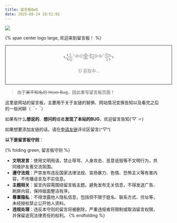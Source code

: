 ```yaml
---
title: 留言板QwQ
date: 2025-08-24 18:52:02
---
```


![](https://i.p-i.vip/68/20250602-683d7a33a5b09.webp)

{% span center logo large, 欢迎来到留言板！ %}

<div style="text-align: center; border: 2px solid #8c8c8c; padding: 20px; width: 100%;">
    <span style="font-size: 20px; line-height: 1.6;color: #8c8c8c; text-align: center;">꧁༺金句༻꧂ </span>
    <p id="hitokoto" style="font-size: 20px; line-height: 1.6; color: #8c8c8c; text-align: center;"><p id="hitokoto_text" style="color: #8c8c8c; text-align: center;">:D 获取中...</p></p>
    <script>
        fetch('https://v1.hitokoto.cn')
          .then(response => response.json())
          .then(data => {
            const hitokoto = document.querySelector('#hitokoto_text')
            hitokoto.href = `https://hitokoto.cn/?uuid=${data.uuid}`
            hitokoto.innerText = data.hitokoto
          })
          .catch(console.error)
    </script>
</div>

> 由于~~某不知名的 Hexo Bug~~，因此重写留言板页面！

这里是网站的留言板，主要用于关于友链的替换、网站情况变换告知以及看完之后的一些闲聊（*＾-＾*）

如果有什么**想说的**、**想问的**或者**发现了本站的BUG**，欢迎留言告知(′▽`〃)

如果想要添加友链的话，请在[申请友链](https://blog.hanta2011.top/addyoulian/)评论区留言(*^▽^*)

**以下是留言板守则**：

{% folding green, 留言板守则 %}
- **文明发言**：使用文明用语，禁止辱骂、人身攻击、恶意诋毁等不文明行为，共同维护友善交流氛围。​
- **遵守法规**：严禁发布违反国家法律法规、宣扬暴力、色情、恐怖主义等有害内容，不传播谣言及不实信息。​
- **主题相关**：留言内容需围绕留言板主题，避免发布无关信息，不得发送广告、刷屏内容，保持版面整洁有序。​
- **尊重隐私**：不得泄露他人隐私信息，包括但不限于姓名、联系方式、住址等，未经授权禁止公开他人资料。​
- **违规处理**：违反本守则的留言将被删除，严重违规者将限制或取消留言权限，并保留追究法律责任的权利。
{% endfolding %}